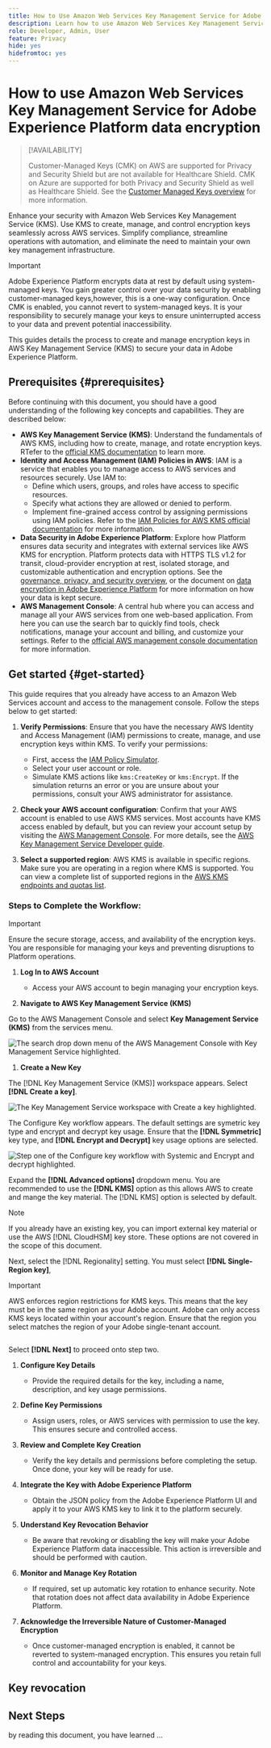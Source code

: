 ```yaml
---
title: How to Use Amazon Web Services Key Management Service for Adobe Experience Platform Data encryption
description: Learn how to use Amazon Web Services Key Management Service to set up your encryption keys for data stored in Adobe Experience Platform.
role: Developer, Admin, User
feature: Privacy
hide: yes
hidefromtoc: yes
---
```

# How to use Amazon Web Services Key Management Service for Adobe Experience Platform data encryption

>[!AVAILABILITY]
>
>Customer-Managed Keys (CMK) on AWS are supported for Privacy and Security Shield but are not available for Healthcare Shield.
>CMK on Azure are supported for both Privacy and Security Shield as well as Healthcare Shield. See the [Customer Managed Keys overview](../customer-managed-keys/overview.md) for more information.

Enhance your security with Amazon Web Services Key Management Service (KMS). Use KMS to create, manage, and control encryption keys seamlessly across AWS services. Simplify compliance, streamline operations with automation, and eliminate the need to maintain your own key management infrastructure.

>[!IMPORTANT]
>
>Adobe Experience Platform encrypts data at rest by default using system-managed keys. You gain greater control over your data security by enabling customer-managed keys,however, this is a one-way configuration. Once CMK is enabled, you cannot revert to system-managed keys. It is your responsibility to securely manage your keys to ensure uninterrupted access to your data and prevent potential inaccessibility.

This guides details the process to create and manage encryption keys in AWS Key Management Service (KMS) to secure your data in Adobe Experience Platform.

## Prerequisites {#prerequisites}

Before continuing with this document, you should have a good understanding of the following key concepts and capabilities. They are described below:

- **AWS Key Management Service (KMS)**: Understand the fundamentals of AWS KMS, including how to create, manage, and rotate encryption keys. RTefer to the [official KMS documentation](https://docs.aws.amazon.com/kms/) to learn more.
- **Identity and Access Management (IAM) Policies in AWS**: IAM is a service that enables you to manage access to AWS services and resources securely. Use IAM to:
  - Define which users, groups, and roles have access to specific resources.
  - Specify what actions they are allowed or denied to perform.
  - Implement fine-grained access control by assigning permissions using IAM policies.
Refer to the [IAM Policies for AWS KMS official documentation](https://docs.aws.amazon.com/kms/latest/developerguide/iam-policies.html) for more information.
- **Data Security in Adobe Experience Platform**: Explore how Platform ensures data security and integrates with external services like AWS KMS for encryption. Platform protects data with HTTPS TLS v1.2 for transit, cloud-provider encryption at rest, isolated storage, and customizable authentication and encryption options. See the [governance, privacy, and security overview](../overview.md), or the document on [data encryption in Adobe Experience Platform](../encryption.md) for more information on how your data is kept secure.
- **AWS Management Console**: A central hub where you can access and manage all your AWS services from one web-based application. From here you can use the search bar to quickly find tools, check notifications, manage your account and billing, and customize your settings. Refer to the [official AWS management console documentation](https://docs.aws.amazon.com/awsconsolehelpdocs/latest/gsg/what-is.html) for more information.

## Get started {#get-started}

This guide requires that you already have access to an Amazon Web Services account and access to the management console. Follow the steps below to get started:

1. **Verify Permissions**: Ensure that you have the necessary AWS Identity and Access Management (IAM) permissions to create, manage, and use encryption keys within KMS. To verify your permissions:
   - First, access the [IAM Policy Simulator](https://policysim.aws.amazon.com/).
   - Select your user account or role.
   - Simulate KMS actions like `kms:CreateKey` or `kms:Encrypt`.
If the simulation returns an error or you are unsure about your permissions, consult your AWS administrator for assistance.

1. **Check your AWS account configuration**: Confirm that your AWS account is enabled to use AWS KMS services. Most accounts have KMS access enabled by default, but you can review your account setup by visiting the [AWS Management Console](https://aws.amazon.com/console/). For more details, see the [AWS Key Management Service Developer guide](https://docs.aws.amazon.com/kms/latest/developerguide/overview.html).

1. **Select a supported region**: AWS KMS is available in specific regions. Make sure you are operating in a region where KMS is supported. You can view a complete list of supported regions in the [AWS KMS endpoints and quotas list](https://aws.amazon.com/about-aws/global-infrastructure/regional-product-services/). 

<!--  -->

### Steps to Complete the Workflow:

<!-- Add into paragraph -->

<!-- Update important note below to mention region! Add a screenshot. -->

>[!IMPORTANT]
>
>Ensure the secure storage, access, and availability of the encryption keys. You are responsible for managing your keys and preventing disruptions to Platform operations.

1. **Log In to AWS Account**
   - Access your AWS account to begin managing your encryption keys.

2. **Navigate to AWS Key Management Service (KMS)**

Go to the AWS Management Console and select **Key Management Service (KMS)** from the services menu.

![The search drop down menu of the AWS Management Console with Key Management Service highlighted.](../../images/governance-privacy-security/key-management-service/navigate-to-kms.png)

1. **Create a New Key**

The [!DNL Key Management Service (KMS)] workspace appears. Select **[!DNL Create a key]**.

![The Key Management Service workspace with Create a key highlighted.](../../images/governance-privacy-security/key-management-service/create-a-key.png)

The Configure Key workflow appears. The default settings are symetric key type and encrypt and decrypt key usage. Ensure that the **[!DNL Symmetric]** key type, and **[!DNL Encrypt and Decrypt]** key usage options are selected. 

![Step one of the Configure key workflow with Systemic and Encrypt and decrypt highlighted.]()

Expand the **[!DNL Advanced options]** dropdown menu. You are recommended to use the **[!DNL KMS]** option as this allows AWS to create and mange the key material. The [!DNL KMS] option is selected by default.
 
>[!NOTE]
>
>If you already have an existing key, you can import external key material or use the AWS [!DNL CloudHSM] key store. These options are not covered in the scope of this document.

Next, select the [!DNL Regionality] setting. You must select **[!DNL Single-Region key]**, 

>[!IMPORTANT]
>
>AWS enforces region restrictions for KMS keys. This means that the key must be in the same region as your Adobe account. Adobe can only access KMS keys located within your account's region. Ensure that the region you select matches the region of your Adobe single-tenant account.

![]()

Select **[!DNL Next]** to proceed onto step two.

1. **Configure Key Details**
   - Provide the required details for the key, including a name, description, and key usage permissions.

2. **Define Key Permissions**
   - Assign users, roles, or AWS services with permission to use the key. This ensures secure and controlled access.

3. **Review and Complete Key Creation**
   - Verify the key details and permissions before completing the setup. Once done, your key will be ready for use.

4. **Integrate the Key with Adobe Experience Platform**
   - Obtain the JSON policy from the Adobe Experience Platform UI and apply it to your AWS KMS key to link it to the platform securely.

5. **Understand Key Revocation Behavior**
   - Be aware that revoking or disabling the key will make your Adobe Experience Platform data inaccessible. This action is irreversible and should be performed with caution.

6. **Monitor and Manage Key Rotation**
   - If required, set up automatic key rotation to enhance security. Note that rotation does not affect data availability in Adobe Experience Platform.

7.  **Acknowledge the Irreversible Nature of Customer-Managed Encryption**
    - Once customer-managed encryption is enabled, it cannot be reverted to system-managed encryption. This ensures you retain full control and accountability for your keys.

## Key revocation

<!-- Soon.... -->

<!-- 
Implications of Key Revocation:

Describe the propagation timelines when access to encryption keys is revoked:
 - Primary data stores: Data becomes inaccessible within a few minutes to 24 hours. - fact check this.
- Cached/Transient data stores: Inaccessibility occurs within up to 7 days.

NOTE: It is important to understand the downstream impact before you revoke key access.
 -->

## Next Steps

by reading this document, you have learned ...
